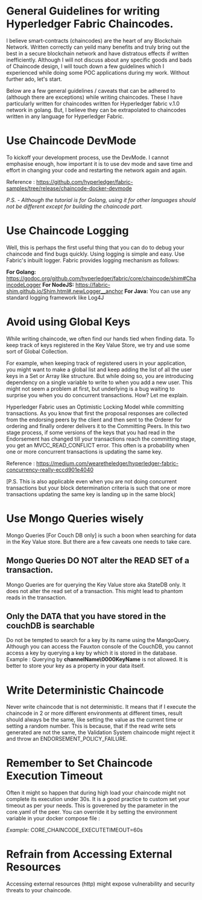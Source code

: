 # General Guidelines for writing Hyperledger Fabric Chaincodes.

I believe smart-contracts (chaincodes) are the heart of any Blockchain Network. Written correctly can yeild many benefits and truly bring out the best in a secure blockchain network and have distratous effects if written inefficiently. Although I will not discuss about any specific goods and bads of Chaincode design, I will touch down a few guidelines which I experienced while doing some POC applications during my work. Without further ado, let's start.

Below are a few general guidelines / caveats that can be adhered to (although there are exceptions) while writing chaincodes. These I have particularly written for chaincodes written for Hyperledger fabric v.1.0 network in golang.  But, I believe they can be extrapolated to chaincodes written in any language for Hyperledger Fabric. 

# Use Chaincode DevMode

To kickoff your development process, use the DevMode. I cannot emphasise enough, how important it is to use dev mode and save time and effort in changing your code and restarting the network again and again.

Reference : https://github.com/hyperledger/fabric-samples/tree/release/chaincode-docker-devmode

*P.S. - Although the tutorial is for Golang, using it for other languages should not be different except for building the chaincode part.* 

# Use Chaincode Logging
Well, this is perhaps the first useful thing that you can do to debug your chaincode and find bugs quickly. Using logging is simple and easy. Use Fabric's inbuilt logger. Fabric provides logging mechanism as follows:

**For Golang:**
https://godoc.org/github.com/hyperledger/fabric/core/chaincode/shim#ChaincodeLogger
**For NodeJS:**
https://fabric-shim.github.io/Shim.html#.newLogger__anchor
**For Java:**
You can use any standard logging framework like Log4J

# Avoid using Global Keys

While writing chaincode, we often find our hands tied when finding data. To keep track of keys registered in the Key Value Store, we try and use some sort of Global Collection.

For example, when keeping track of registered users in your application, you might want to make a global list and keep adding the list of all the user keys in a Set or Array like structure. But while doing so, you are introducing dependency on a single variable to write to when you add a new user.
This might not seem a problem at first, but underlying is a bug waiting to surprise you when you do concurrent transactions. How? Let me explain.

Hyperledger Fabric uses an Optimistic Locking Model while committing transactions. As you know that first the proposal responses are collected from the endorsing peers by the client and then sent to the Orderer for ordering and finally orderer delivers it to the Committing Peers. 
In this two stage process, if some versions of the keys that you had read in the Endorsement has changed till your transactions reach the  committing stage, you get an MVCC_READ_CONFLICT error. This often is a probability when one or more concurrent transactions is updating the same key.

Reference : https://medium.com/wearetheledger/hyperledger-fabric-concurrency-really-eccd901e4040

[P.S. This is also applicable even when you are not doing concurrent transactions but your block determination criteria is such that one or more transactions updating the same key is landing up in the same block]

# Use Mongo Queries wisely

Mongo Queries [For Couch DB only] is such a boon when searching for data in the Key Value store. But there are a few caveats one needs to take care.

## Mongo Queries DO NOT alter the READ SET of a transaction.

Mongo Queries are for querying the Key Value store aka StateDB only. It does not alter the read set of a transaction. This might lead to phantom reads in the transaction.

## Only the DATA that you have stored in the couchDB is searchable

Do not be tempted to search for a key by its name using the MangoQuery. Although you can access the Fauxton console of the CouchDB, you cannot access a key by querying a key by which it is stored in the database. Example : Querying by **channelName\0000KeyName** is not allowed. It is better to store your key as a property in your data itself.

# Write Deterministic Chaincode

Never write chaincode that is not deterministic. It means that if I execute the chaincode in 2 or more different environments at different times, result should always be the same, like setting the value as the current time or setting a random number.
This is because, that if the read write sets generated are not the same, the Validation System chaincode might reject it and throw an ENDORSEMENT_POLICY_FAILURE.

# Remember to Set Chaincode Execution Timeout

Often it might so happen that during high load your chaincode might not complete its execution under 30s. It is a good practice to custom set your timeout as per your needs. This is goverened by the parameter in the core.yaml of the peer. You can override it by setting the environment variable in your docker compose file :

*Example:* CORE_CHAINCODE_EXECUTETIMEOUT=60s

#  Refrain from Accessing External Resources

Accessing external resources (http) might expose vulnerability and security threats to your chaincode.


